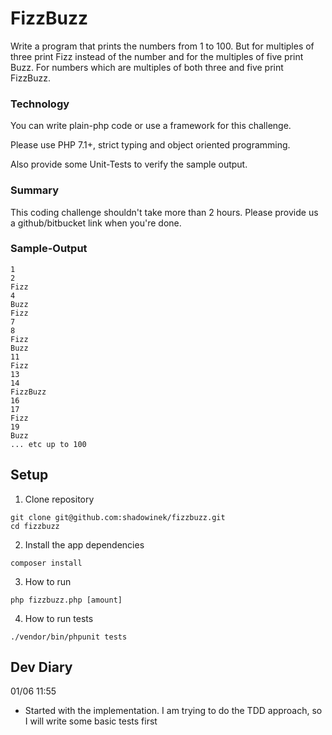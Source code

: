 # FizzBuzz

Write a program that prints the numbers from 1 to 100. But for multiples of three print Fizz instead of the number and for the multiples of five print Buzz. For numbers which are multiples of both three and five print FizzBuzz.

### Technology
You can write plain-php code or use a framework for this challenge.

Please use PHP 7.1+, strict typing and object oriented programming.

Also provide some Unit-Tests to verify the sample output.

### Summary
This coding challenge shouldn't take more than 2 hours. Please provide us a github/bitbucket link when you're done.

### Sample-Output
```
1
2
Fizz
4
Buzz
Fizz
7
8
Fizz
Buzz
11
Fizz
13
14
FizzBuzz
16
17
Fizz
19
Buzz
... etc up to 100
```

## Setup

1. Clone repository

```
git clone git@github.com:shadowinek/fizzbuzz.git
cd fizzbuzz
```

2. Install the app dependencies

```
composer install
```

3. How to run
```
php fizzbuzz.php [amount]
```

4. How to run tests
```
./vendor/bin/phpunit tests  
```

## Dev Diary
01/06 11:55
- Started with the implementation. I am trying to do the TDD approach, so I will write some basic tests first 
